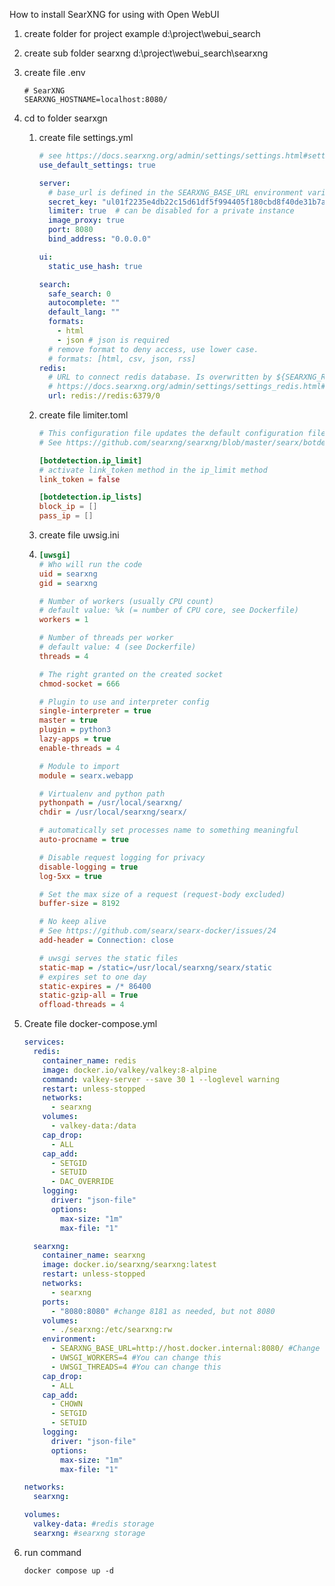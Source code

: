 How to install SearXNG   for  using with Open WebUI


1. create folder for project  example  d:\project\webui_search
2. create sub folder  searxng     d:\project\webui_search\searxng
3. create file .env

   ```
   # SearXNG
   SEARXNG_HOSTNAME=localhost:8080/
   ```
4. cd to folder searxgn

   1. create file settings.yml

      ```yaml
      # see https://docs.searxng.org/admin/settings/settings.html#settings-use-default-settings
      use_default_settings: true

      server:
        # base_url is defined in the SEARXNG_BASE_URL environment variable, see .env and docker-compose.yml
        secret_key: "ul01f2235e4db22c15d61df5f994405f180cbd8f40de31b7a1141e3efb8b0f07f7trasecretkey"  # change this!
        limiter: true  # can be disabled for a private instance
        image_proxy: true
        port: 8080
        bind_address: "0.0.0.0"

      ui:
        static_use_hash: true

      search:
        safe_search: 0
        autocomplete: ""
        default_lang: ""
        formats:
          - html
          - json # json is required
        # remove format to deny access, use lower case.
        # formats: [html, csv, json, rss]
      redis:
        # URL to connect redis database. Is overwritten by ${SEARXNG_REDIS_URL}.
        # https://docs.searxng.org/admin/settings/settings_redis.html#settings-redis
        url: redis://redis:6379/0
      ```
   2. create file limiter.toml

      ```toml
      # This configuration file updates the default configuration file
      # See https://github.com/searxng/searxng/blob/master/searx/botdetection/limiter.toml

      [botdetection.ip_limit]
      # activate link_token method in the ip_limit method
      link_token = false

      [botdetection.ip_lists]
      block_ip = []
      pass_ip = []
      ```
   3. create file uwsig.ini
   4. ```ini
      [uwsgi]
      # Who will run the code
      uid = searxng
      gid = searxng

      # Number of workers (usually CPU count)
      # default value: %k (= number of CPU core, see Dockerfile)
      workers = 1

      # Number of threads per worker
      # default value: 4 (see Dockerfile)
      threads = 4

      # The right granted on the created socket
      chmod-socket = 666

      # Plugin to use and interpreter config
      single-interpreter = true
      master = true
      plugin = python3
      lazy-apps = true
      enable-threads = 4

      # Module to import
      module = searx.webapp

      # Virtualenv and python path
      pythonpath = /usr/local/searxng/
      chdir = /usr/local/searxng/searx/

      # automatically set processes name to something meaningful
      auto-procname = true

      # Disable request logging for privacy
      disable-logging = true
      log-5xx = true

      # Set the max size of a request (request-body excluded)
      buffer-size = 8192

      # No keep alive
      # See https://github.com/searx/searx-docker/issues/24
      add-header = Connection: close

      # uwsgi serves the static files
      static-map = /static=/usr/local/searxng/searx/static
      # expires set to one day
      static-expires = /* 86400
      static-gzip-all = True
      offload-threads = 4
      ```
5. Create file docker-compose.yml

   ```yaml
   services:
     redis:
       container_name: redis
       image: docker.io/valkey/valkey:8-alpine
       command: valkey-server --save 30 1 --loglevel warning
       restart: unless-stopped
       networks:
         - searxng
       volumes:
         - valkey-data:/data
       cap_drop:
         - ALL
       cap_add:
         - SETGID
         - SETUID
         - DAC_OVERRIDE
       logging:
         driver: "json-file"
         options:
           max-size: "1m"
           max-file: "1"

     searxng:
       container_name: searxng
       image: docker.io/searxng/searxng:latest
       restart: unless-stopped
       networks:
         - searxng
       ports:
         - "8080:8080" #change 8181 as needed, but not 8080
       volumes:
         - ./searxng:/etc/searxng:rw
       environment:
         - SEARXNG_BASE_URL=http://host.docker.internal:8080/ #Change "your.docker.server.ip" to your Docker server's IP
         - UWSGI_WORKERS=4 #You can change this
         - UWSGI_THREADS=4 #You can change this
       cap_drop:
         - ALL
       cap_add:
         - CHOWN
         - SETGID
         - SETUID
       logging:
         driver: "json-file"
         options:
           max-size: "1m"
           max-file: "1"

   networks:
     searxng:

   volumes:
     valkey-data: #redis storage
     searxng: #searxng storage
   ```
6. run command

   ```
   docker compose up -d
   ```
